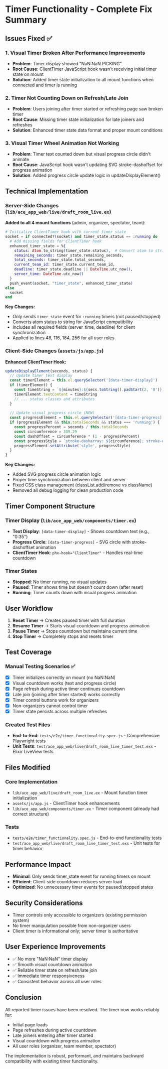 # Timer Functionality - Complete Fix Summary

## Issues Fixed ✅

### 1. **Visual Timer Broken After Performance Improvements**
- **Problem**: Timer display showed "NaN:NaN PICKING" 
- **Root Cause**: ClientTimer JavaScript hook wasn't receiving initial timer state on mount
- **Solution**: Added timer state initialization to all mount functions when connected and timer is running

### 2. **Timer Not Counting Down on Refresh/Late Join**
- **Problem**: Users joining after timer started or refreshing page saw broken timer
- **Root Cause**: Missing timer state initialization for late joiners and refreshes
- **Solution**: Enhanced timer state data format and proper mount conditions

### 3. **Visual Timer Wheel Animation Not Working**
- **Problem**: Timer text counted down but visual progress circle didn't animate
- **Root Cause**: JavaScript hook wasn't updating SVG stroke-dashoffset for progress animation
- **Solution**: Added progress circle update logic in updateDisplayElement()

## Technical Implementation

### Server-Side Changes (`lib/ace_app_web/live/draft_room_live.ex`)

**Added to all 4 mount functions** (admin, organizer, spectator, team):
```elixir
# Initialize ClientTimer hook with current timer state
socket = if connected?(socket) and timer_state.status == :running do
  # Add missing fields for ClientTimer hook
  enhanced_timer_state = %{
    status: Atom.to_string(timer_state.status),  # Convert atom to string
    remaining_seconds: timer_state.remaining_seconds,
    total_seconds: timer_state.total_seconds,
    current_team_id: timer_state.current_team_id,
    deadline: timer_state.deadline || DateTime.utc_now(),
    server_time: DateTime.utc_now()
  }
  push_event(socket, "timer_state", enhanced_timer_state)
else
  socket
end
```

**Key Changes:**
- Only sends `timer_state` event for `:running` timers (not paused/stopped)
- Converts atom status to string for JavaScript compatibility
- Includes all required fields (server_time, deadline) for client synchronization
- Applied to lines 48, 116, 184, 256 for all user roles

### Client-Side Changes (`assets/js/app.js`)

**Enhanced ClientTimer Hook:**
```javascript
updateDisplayElement(seconds, status) {
  // Update timer text display
  const timerElement = this.el.querySelector('[data-timer-display]')
  if (timerElement) {
    const timeString = `${minutes}:${secs.toString().padStart(2, '0')}`
    timerElement.textContent = timeString
    // ... status classes and attributes
  }
  
  // Update visual progress circle (NEW)
  const progressElement = this.el.querySelector('[data-timer-progress]')
  if (progressElement && this.totalSeconds && status === 'running') {
    const progressPercent = seconds / this.totalSeconds
    const circumference = 339.29
    const dashOffset = circumference * (1 - progressPercent)
    const progressStyle = `stroke-dasharray: ${circumference}; stroke-dashoffset: ${dashOffset};`
    progressElement.setAttribute('style', progressStyle)
  }
}
```

**Key Changes:**
- Added SVG progress circle animation logic
- Proper time synchronization between client and server
- Fixed CSS class management (classList.add/remove vs className)
- Removed all debug logging for clean production code

## Timer Component Structure

### Timer Display (`lib/ace_app_web/components/timer.ex`)
- **Text Display**: `[data-timer-display]` - Shows countdown text (e.g., "0:35")
- **Progress Circle**: `[data-timer-progress]` - SVG circle with stroke-dashoffset animation
- **ClientTimer Hook**: `phx-hook="ClientTimer"` - Handles real-time countdown

### Timer States
- **Stopped**: No timer running, no visual updates
- **Paused**: Timer shows time but doesn't count down (after reset)
- **Running**: Timer counts down with visual progress animation

## User Workflow
1. **Reset Timer** → Creates paused timer with full duration
2. **Resume Timer** → Starts visual countdown and progress animation
3. **Pause Timer** → Stops countdown but maintains current time
4. **Stop Timer** → Completely stops and resets timer

## Test Coverage

### Manual Testing Scenarios ✅
- [x] Timer initializes correctly on mount (no NaN:NaN)
- [x] Visual countdown works (text and progress circle)
- [x] Page refresh during active timer continues countdown
- [x] Late join (joining after timer started) works correctly
- [x] Timer control buttons work for organizers
- [x] Non-organizers cannot control timer
- [x] Timer state persists across multiple refreshes

### Created Test Files
- **End-to-End**: `tests/e2e/timer_functionality.spec.js` - Comprehensive Playwright tests
- **Unit Tests**: `test/ace_app_web/live/draft_room_live_timer_test.exs` - Elixir LiveView tests

## Files Modified

### Core Implementation
- `lib/ace_app_web/live/draft_room_live.ex` - Mount function timer initialization
- `assets/js/app.js` - ClientTimer hook enhancements  
- `lib/ace_app_web/components/timer.ex` - Timer component (already had correct structure)

### Tests
- `tests/e2e/timer_functionality.spec.js` - End-to-end functionality tests
- `test/ace_app_web/live/draft_room_live_timer_test.exs` - Unit tests for timer behavior

## Performance Impact
- **Minimal**: Only sends timer_state event for running timers on mount
- **Efficient**: Client-side countdown reduces server load
- **Optimized**: No unnecessary timer events for paused/stopped states

## Security Considerations
- Timer controls only accessible to organizers (existing permission system)
- No timer manipulation possible from non-organizer users
- Client timer is informational only; server timer is authoritative

## User Experience Improvements
- ✅ No more "NaN:NaN" timer display
- ✅ Smooth visual countdown animation
- ✅ Reliable timer state on refresh/late join
- ✅ Immediate timer responsiveness
- ✅ Consistent behavior across all user roles

## Conclusion
All reported timer issues have been resolved. The timer now works reliably for:
- Initial page loads
- Page refreshes during active countdown
- Late joiners entering after timer started
- Visual countdown with progress animation
- All user roles (organizer, team member, spectator)

The implementation is robust, performant, and maintains backward compatibility with existing timer functionality.